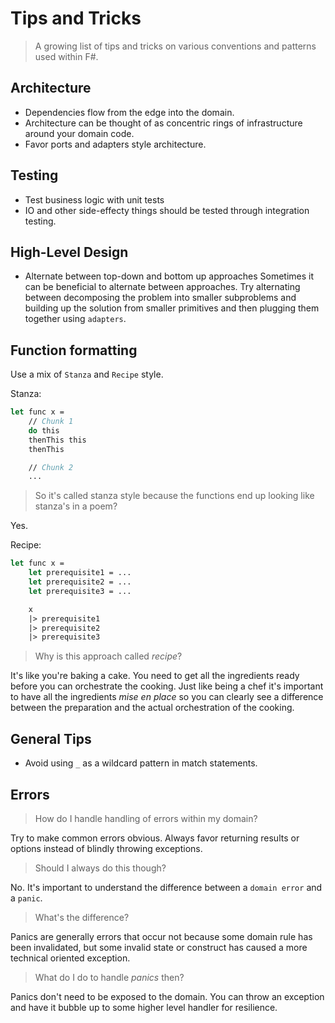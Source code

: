 # Tips and Tricks
> A growing list of tips and tricks on various conventions and patterns used within F#.

## Architecture
- Dependencies flow from the edge into the domain.
- Architecture can be thought of as concentric rings of infrastructure around your domain code.
- Favor ports and adapters style architecture.

## Testing
- Test business logic with unit tests
- IO and other side-effecty things should be tested through integration testing.

## High-Level Design
- Alternate between top-down and bottom up approaches
Sometimes it can be beneficial to alternate between approaches. Try alternating between decomposing the problem into smaller subproblems and building up the solution from smaller primitives and then plugging them together using `adapters`.

## Function formatting
Use a mix of `Stanza` and `Recipe` style.

Stanza:
```fsharp
let func x =
    // Chunk 1
    do this
    thenThis this
    thenThis

    // Chunk 2
    ...
```

> So it's called stanza style because the functions end up looking like stanza's in a poem?

Yes.

Recipe:
```fsharp
let func x =
    let prerequisite1 = ...
    let prerequisite2 = ...
    let prerequisite3 = ...

    x
    |> prerequisite1
    |> prerequisite2
    |> prerequisite3
```
> Why is this approach called *recipe*?

It's like you're baking a cake. You need to get all the ingredients ready before you can orchestrate the cooking. Just like being a chef it's important to have all the ingredients *mise en place* so you can clearly see a difference between the preparation and the actual orchestration of the cooking.

## General Tips
- Avoid using `_` as a wildcard pattern in match statements.

## Errors
> How do I handle handling of errors within my domain?

Try to make common errors obvious. Always favor returning results or options instead of blindly throwing exceptions.

> Should I always do this though?

No. It's important to understand the difference between a `domain error` and a `panic`.

> What's the difference?

Panics are generally errors that occur not because some domain rule has been invalidated, but some invalid state or construct has caused a more technical oriented exception.

> What do I do to handle *panics* then?

Panics don't need to be exposed to the domain. You can throw an exception and have it bubble up to some higher level handler for resilience.



